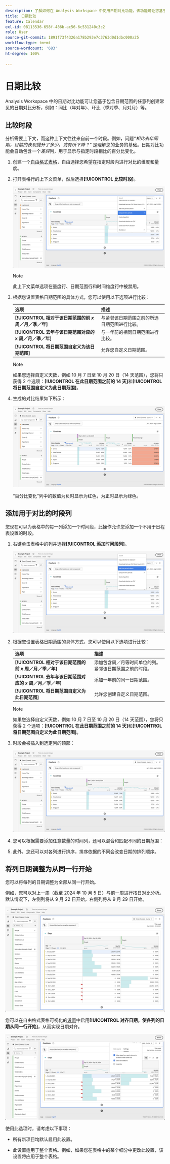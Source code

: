 ```yaml
---
description: 了解如何在 Analysis Workspace 中使用日期对比功能，该功能可让您基于包含日期范围的任意列创建通用的日期对比分析。
title: 日期比较
feature: Calendar
exl-id: 08113536-658f-486b-ac56-6c531240c3c2
role: User
source-git-commit: 1891f73f4326a178b293e7c3763d0d1dbc000a25
workflow-type: tm+mt
source-wordcount: '683'
ht-degree: 100%

---
```


# 日期比较

Analysis Workspace 中的日期对比功能可让您基于包含日期范围的任意列创建常见的日期对比分析，例如：同比（年对年）、环比（季对季、月对月）等。

## 比较时段

分析需要上下文，而这种上下文往往来自前一个时段。例如，问题&#x200B;*“相比去年同期，目前的表现提升了多少，或有所下降？”* 是理解您的业务的基础。日期对比功能会自动包含一个&#x200B;*差异*&#x200B;列，用于显示与指定时段相比的百分比变化。

1. 创建一个[自由格式表格](/help/analysis-workspace/visualizations/freeform-table/freeform-table.md)，自由选择您希望在指定时段内进行对比的维度和量度。
1. 打开表格行的上下文菜单，然后选择&#x200B;**[!UICONTROL 比较时段]**。

   ![已选择“比较时段”的表格行](assets/compare-time.png)

   >[!NOTE]
   >
   >此上下文菜单选项在量度行、日期范围行和时间维度行中被禁用。

1. 根据您设置表格日期范围的具体方式，您可以使用以下选项进行比较：

   | 选项 | 描述 |
   |---|---|
   | **[!UICONTROL 相对于该日期范围的前 *x* 周／月／季／年]** | 与紧邻该日期范围之前的所选日期范围进行比较。 |
   | **[!UICONTROL 去年与该日期范围对应的 x 周／月／季／年]** | 与一年前的相同日期范围进行比较。 |
   | **[!UICONTROL 将日期范围自定义为该日期范围]** | 允许您自定义日期范围。 |

   >[!NOTE]
   >
   >如果您选择自定义天数，例如 10 月 7 日至 10 月 20 日（14 天范围），您将只获得 2 个选项：**[!UICONTROL 在此日期范围之前的 14 天]**&#x200B;和&#x200B;**[!UICONTROL 将日期范围自定义为此日期范围]**。

1. 生成的对比结果如下所示：

   ![自由格式表格，显示日期范围对比及百分比变化。](assets/compare-time-result.png)

   “百分比变化”列中的数值为负时显示为红色，为正时显示为绿色。

## 添加用于对比的时段列

您现在可以为表格中的每一列添加一个时间段，此操作允许您添加一个不用于日程表设置的时段。

1. 右键单击表格中的列并选择&#x200B;**[!UICONTROL 添加时间段列]**。

   ![](assets/add-time-period-column.png)

1. 根据您设置表格日期范围的具体方式，您可以使用以下选项进行比较：

   | 选项 | 描述 |
   |---|---|
   | **[!UICONTROL 相对于该日期范围的前 *x* 周／月／季／年]** | 添加包含周／月等时间单位的列。紧邻该日期范围之前的时段。 |
   | **[!UICONTROL 去年与该日期范围对应的 *x* 周／月／季／年]** | 添加一年前的同一日期范围。 |
   | **[!UICONTROL 将日期范围自定义为此日期范围]** | 允许您创建自定义日期范围。 |

   >[!NOTE]
   >
   >如果您选择自定义天数，例如 10 月 7 日至 10 月 20 日（14 天范围），您将只获得 2 个选项：**[!UICONTROL 在此日期范围之前的 14 天]**&#x200B;和&#x200B;**[!UICONTROL 将日期范围自定义为此日期范围]**。

1. 时段会被插入到选定列的顶部：

   ![自由格式表格，显示当前日历周期与上一个日历月份的事件发生次数。](assets/add-time-period-column2.png)

1. 您可以根据需要添加任意数量的时间列，还可以混合和匹配不同的日期范围：

1. 此外，您还可以对各列进行排序，排序依据的不同会改变日期的排列顺序。

## 将列日期调整为从同一行开始

您可以将每列的日期调整为全部从同一行开始。

例如，您可以对上一周（截至 2024 年 10 月 5 日）与前一周进行按日对比分析。默认情况下，左侧列将从 9 月 22 日开始，右侧列将从 9 月 29 日开始。

![日期未对齐](assets/not-align-dates.png)

您可以在自由格式表格可视化的[设置](/help/analysis-workspace/visualizations/freeform-table/freeform-table.md#settings-1)中启用&#x200B;**[!UICONTROL 对齐日期，使各列的日期从同一行开始]**，从而实现日期对齐。

![](assets/align-dates.png)

使用此选项时，请考虑以下事项：

* 所有新项目均默认启用此设置。

* 此设置适用于整个表格。例如，如果您在表格中的某个细分中更改此设置，该设置将应用于整个表格。

